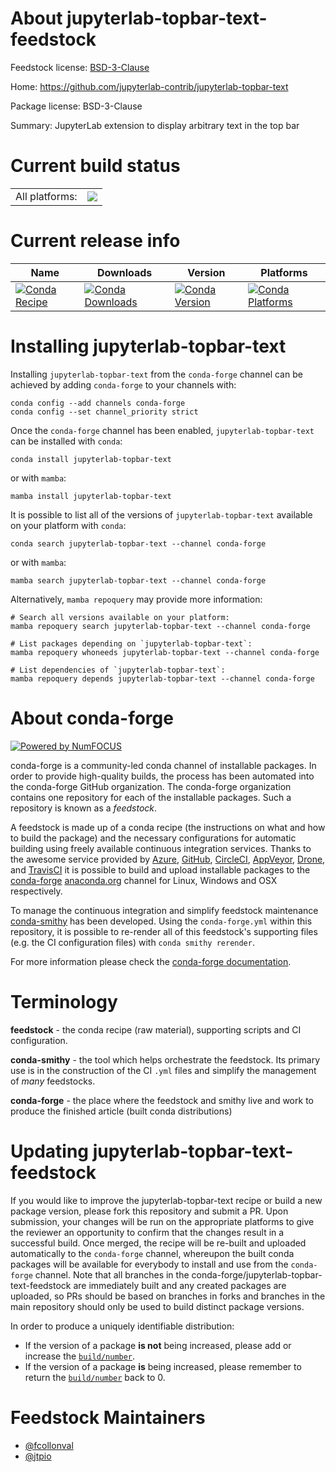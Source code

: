 About jupyterlab-topbar-text-feedstock
======================================

Feedstock license: [BSD-3-Clause](https://github.com/conda-forge/jupyterlab-topbar-text-feedstock/blob/main/LICENSE.txt)

Home: https://github.com/jupyterlab-contrib/jupyterlab-topbar-text

Package license: BSD-3-Clause

Summary: JupyterLab extension to display arbitrary text in the top bar

Current build status
====================


<table><tr><td>All platforms:</td>
    <td>
      <a href="https://dev.azure.com/conda-forge/feedstock-builds/_build/latest?definitionId=14788&branchName=main">
        <img src="https://dev.azure.com/conda-forge/feedstock-builds/_apis/build/status/jupyterlab-topbar-text-feedstock?branchName=main">
      </a>
    </td>
  </tr>
</table>

Current release info
====================

| Name | Downloads | Version | Platforms |
| --- | --- | --- | --- |
| [![Conda Recipe](https://img.shields.io/badge/recipe-jupyterlab--topbar--text-green.svg)](https://anaconda.org/conda-forge/jupyterlab-topbar-text) | [![Conda Downloads](https://img.shields.io/conda/dn/conda-forge/jupyterlab-topbar-text.svg)](https://anaconda.org/conda-forge/jupyterlab-topbar-text) | [![Conda Version](https://img.shields.io/conda/vn/conda-forge/jupyterlab-topbar-text.svg)](https://anaconda.org/conda-forge/jupyterlab-topbar-text) | [![Conda Platforms](https://img.shields.io/conda/pn/conda-forge/jupyterlab-topbar-text.svg)](https://anaconda.org/conda-forge/jupyterlab-topbar-text) |

Installing jupyterlab-topbar-text
=================================

Installing `jupyterlab-topbar-text` from the `conda-forge` channel can be achieved by adding `conda-forge` to your channels with:

```
conda config --add channels conda-forge
conda config --set channel_priority strict
```

Once the `conda-forge` channel has been enabled, `jupyterlab-topbar-text` can be installed with `conda`:

```
conda install jupyterlab-topbar-text
```

or with `mamba`:

```
mamba install jupyterlab-topbar-text
```

It is possible to list all of the versions of `jupyterlab-topbar-text` available on your platform with `conda`:

```
conda search jupyterlab-topbar-text --channel conda-forge
```

or with `mamba`:

```
mamba search jupyterlab-topbar-text --channel conda-forge
```

Alternatively, `mamba repoquery` may provide more information:

```
# Search all versions available on your platform:
mamba repoquery search jupyterlab-topbar-text --channel conda-forge

# List packages depending on `jupyterlab-topbar-text`:
mamba repoquery whoneeds jupyterlab-topbar-text --channel conda-forge

# List dependencies of `jupyterlab-topbar-text`:
mamba repoquery depends jupyterlab-topbar-text --channel conda-forge
```


About conda-forge
=================

[![Powered by
NumFOCUS](https://img.shields.io/badge/powered%20by-NumFOCUS-orange.svg?style=flat&colorA=E1523D&colorB=007D8A)](https://numfocus.org)

conda-forge is a community-led conda channel of installable packages.
In order to provide high-quality builds, the process has been automated into the
conda-forge GitHub organization. The conda-forge organization contains one repository
for each of the installable packages. Such a repository is known as a *feedstock*.

A feedstock is made up of a conda recipe (the instructions on what and how to build
the package) and the necessary configurations for automatic building using freely
available continuous integration services. Thanks to the awesome service provided by
[Azure](https://azure.microsoft.com/en-us/services/devops/), [GitHub](https://github.com/),
[CircleCI](https://circleci.com/), [AppVeyor](https://www.appveyor.com/),
[Drone](https://cloud.drone.io/welcome), and [TravisCI](https://travis-ci.com/)
it is possible to build and upload installable packages to the
[conda-forge](https://anaconda.org/conda-forge) [anaconda.org](https://anaconda.org/)
channel for Linux, Windows and OSX respectively.

To manage the continuous integration and simplify feedstock maintenance
[conda-smithy](https://github.com/conda-forge/conda-smithy) has been developed.
Using the ``conda-forge.yml`` within this repository, it is possible to re-render all of
this feedstock's supporting files (e.g. the CI configuration files) with ``conda smithy rerender``.

For more information please check the [conda-forge documentation](https://conda-forge.org/docs/).

Terminology
===========

**feedstock** - the conda recipe (raw material), supporting scripts and CI configuration.

**conda-smithy** - the tool which helps orchestrate the feedstock.
                   Its primary use is in the construction of the CI ``.yml`` files
                   and simplify the management of *many* feedstocks.

**conda-forge** - the place where the feedstock and smithy live and work to
                  produce the finished article (built conda distributions)


Updating jupyterlab-topbar-text-feedstock
=========================================

If you would like to improve the jupyterlab-topbar-text recipe or build a new
package version, please fork this repository and submit a PR. Upon submission,
your changes will be run on the appropriate platforms to give the reviewer an
opportunity to confirm that the changes result in a successful build. Once
merged, the recipe will be re-built and uploaded automatically to the
`conda-forge` channel, whereupon the built conda packages will be available for
everybody to install and use from the `conda-forge` channel.
Note that all branches in the conda-forge/jupyterlab-topbar-text-feedstock are
immediately built and any created packages are uploaded, so PRs should be based
on branches in forks and branches in the main repository should only be used to
build distinct package versions.

In order to produce a uniquely identifiable distribution:
 * If the version of a package **is not** being increased, please add or increase
   the [``build/number``](https://docs.conda.io/projects/conda-build/en/latest/resources/define-metadata.html#build-number-and-string).
 * If the version of a package **is** being increased, please remember to return
   the [``build/number``](https://docs.conda.io/projects/conda-build/en/latest/resources/define-metadata.html#build-number-and-string)
   back to 0.

Feedstock Maintainers
=====================

* [@fcollonval](https://github.com/fcollonval/)
* [@jtpio](https://github.com/jtpio/)

